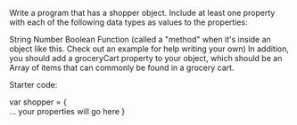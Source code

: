 Write a program that has a shopper object. Include at least one property with each of the following data types as values to the properties:

String
Number
Boolean
Function (called a "method" when it's inside an object like this. Check out an example for help writing your own)
In addition, you should add a groceryCart property to your object, which should be an Array of items that can commonly be found in a grocery cart.

Starter code:

var shopper = {  
   ... your properties will go here
}
